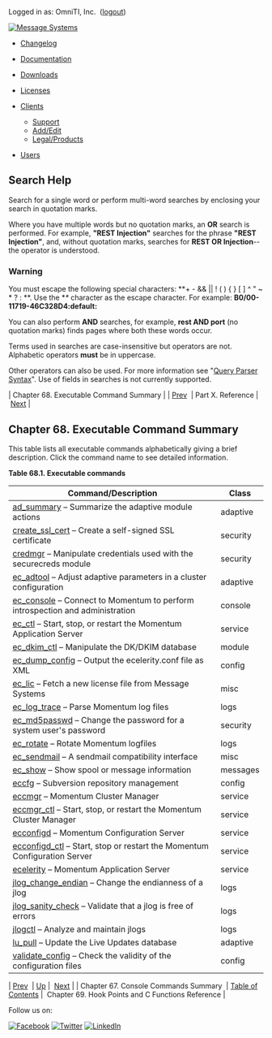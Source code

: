 Logged in as: OmniTI, Inc.  ([logout](https://support.messagesystems.com/logout.php))

[![Message Systems](https://support.messagesystems.com/images/ms-white205.png)](https://support.messagesystems.com/start.php) 

*   [Changelog](https://support.messagesystems.com/start.php?show=changelog)
*   [Documentation](https://support.messagesystems.com/docs/)
*   [Downloads](https://support.messagesystems.com/start.php)

*   [Licenses](https://support.messagesystems.com/license_summary.php)
*   <a href="">Clients</a>
    *   [Support](https://support.messagesystems.com/cs.php)
    *   [Add/Edit](https://support.messagesystems.com/edit_client.php)
    *   [Legal/Products](https://support.messagesystems.com/edit_products.php)
*   [Users](https://support.messagesystems.com/edit_customer.php)

## Search Help

Search for a single word or perform multi-word searches by enclosing your search in quotation marks.

Where you have multiple words but no quotation marks, an **OR** search is performed. For example, **"REST Injection"** searches for the phrase **"REST Injection"**, and, without quotation marks, searches for **REST OR Injection**--the operator is understood.

### Warning

You must escape the following special characters: **+ - && || ! ( ) { } [ ] ^ " ~ * ? : \**. Use the **\** character as the escape character. For example: **B0/00-11719-46C328D4\:default\:**

You can also perform **AND** searches, for example, **rest AND port** (no quotation marks) finds pages where both these words occur.

Terms used in searches are case-insensitive but operators are not. Alphabetic operators **must** be in uppercase.

Other operators can also be used. For more information see "[Query Parser Syntax](https://lucene.apache.org/core/old_versioned_docs/versions/3_0_0/queryparsersyntax.html)". Use of fields in searches is not currently supported.

| Chapter 68. Executable Command Summary |
| [Prev](console_commands.php)  | Part X. Reference |  [Next](hooks.php) |

## Chapter 68. Executable Command Summary

This table lists all executable commands alphabetically giving a brief description. Click the command name to see detailed information.

<a name="exe.commands-all"></a>

**Table 68.1. Executable commands**

| Command/Description | Class |
| --- | --- |
| [ad_summary](executable.ad_summary.php "ad_summary") – Summarize the adaptive module actions | adaptive |
| [create_ssl_cert](executable.create_ssl_cert.php "create_ssl_cert") – Create a self-signed SSL certificate | security |
| [credmgr](executable.credmgr.php "credmgr") – Manipulate credentials used with the securecreds module | security |
| [ec_adtool](executable.ec_adtool.php "ec_adtool") – Adjust adaptive parameters in a cluster configuration | adaptive |
| [ec_console](executable.ec_console.php "ec_console") – Connect to Momentum to perform introspection and administration | console |
| [ec_ctl](executable.ec_ctl.php "ec_ctl") – Start, stop, or restart the Momentum Application Server | service |
| [ec_dkim_ctl](executable.ec_dkim_ctl.php "ec_dkim_ctl") – Manipulate the DK/DKIM database | module |
| [ec_dump_config](executable.ec_dump_config.php "ec_dump_config") – Output the ecelerity.conf file as XML | config |
| [ec_lic](executable.ec_lic.php "ec_lic") – Fetch a new license file from Message Systems | misc |
| [ec_log_trace](executable.ec_log_trace.php "ec_log_trace") – Parse Momentum log files | logs |
| [ec_md5passwd](executable.ec_md5passwd.php "ec_md5passwd") – Change the password for a system user's password | security |
| [ec_rotate](executable.ec_rotate.php "ec_rotate") – Rotate Momentum logfiles | logs |
| [ec_sendmail](executable.ec_sendmail.php "ec_sendmail") – A sendmail compatibility interface | misc |
| [ec_show](executable.ec_show.php "ec_show") – Show spool or message information | messages |
| [eccfg](executable.eccfg.php "eccfg") – Subversion repository management | config |
| [eccmgr](executable.eccmgr.php "eccmgr") – Momentum Cluster Manager | service |
| [eccmgr_ctl](executable.eccmgr_ctl.php "eccmgr_ctl") – Start, stop, or restart the Momentum Cluster Manager | service |
| [ecconfigd](executable.ecconfigd.php "ecconfigd") – Momentum Configuration Server | service |
| [ecconfigd_ctl](executable.ecconfigd_ctl.php "ecconfigd_ctl") – Start, stop or restart the Momentum Configuration Server | service |
| [ecelerity](executable.ecelerity.php "ecelerity") – Momentum Application Server | service |
| [jlog_change_endian](executable.jlog_change_endian.php "jlog_change_endian") – Change the endianness of a jlog | logs |
| [jlog_sanity_check](executable.jlog_sanity_check.php "jlog_sanity_check") – Validate that a jlog is free of errors | logs |
| [jlogctl](executable.jlogctl.php "jlogctl") – Analyze and maintain jlogs | logs |
| [lu_pull](executable.lu_pull.php "lu_pull") – Update the Live Updates database | adaptive |
| [validate_config](executable.validate_config.php "validate_config") – Check the validity of the configuration files | config |

| [Prev](console_commands.php)  | [Up](p.reference.php) |  [Next](hooks.php) |
| Chapter 67. Console Commands Summary  | [Table of Contents](index.php) |  Chapter 69. Hook Points and C Functions Reference |

Follow us on:

[![Facebook](https://support.messagesystems.com/images/icon-facebook.png)](http://www.facebook.com/messagesystems) [![Twitter](https://support.messagesystems.com/images/icon-twitter.png)](http://twitter.com/#!/MessageSystems) [![LinkedIn](https://support.messagesystems.com/images/icon-linkedin.png)](http://www.linkedin.com/company/message-systems)